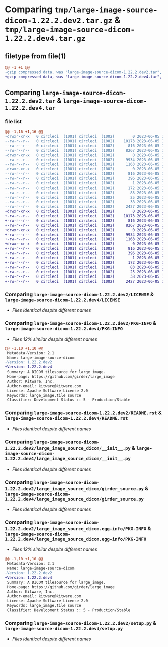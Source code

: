 # Comparing `tmp/large-image-source-dicom-1.22.2.dev2.tar.gz` & `tmp/large-image-source-dicom-1.22.2.dev4.tar.gz`

## filetype from file(1)

```diff
@@ -1 +1 @@
-gzip compressed data, was "large-image-source-dicom-1.22.2.dev2.tar", last modified: Mon Jun  5 18:20:57 2023, max compression
+gzip compressed data, was "large-image-source-dicom-1.22.2.dev4.tar", last modified: Mon Jun  5 19:13:11 2023, max compression
```

## Comparing `large-image-source-dicom-1.22.2.dev2.tar` & `large-image-source-dicom-1.22.2.dev4.tar`

### file list

```diff
@@ -1,16 +1,16 @@
-drwxr-xr-x   0 circleci  (1001) circleci  (1002)        0 2023-06-05 18:20:57.536329 large-image-source-dicom-1.22.2.dev2/
--rw-r--r--   0 circleci  (1001) circleci  (1002)    10173 2023-06-05 18:20:57.000000 large-image-source-dicom-1.22.2.dev2/LICENSE
--rw-r--r--   0 circleci  (1001) circleci  (1002)      816 2023-06-05 18:20:57.536329 large-image-source-dicom-1.22.2.dev2/PKG-INFO
--rw-r--r--   0 circleci  (1001) circleci  (1002)     8267 2023-06-05 18:20:57.000000 large-image-source-dicom-1.22.2.dev2/README.rst
-drwxr-xr-x   0 circleci  (1001) circleci  (1002)        0 2023-06-05 18:20:57.532328 large-image-source-dicom-1.22.2.dev2/large_image_source_dicom/
--rw-r--r--   0 circleci  (1001) circleci  (1002)     9934 2023-06-05 18:20:12.000000 large-image-source-dicom-1.22.2.dev2/large_image_source_dicom/__init__.py
--rw-r--r--   0 circleci  (1001) circleci  (1002)     1163 2023-06-05 18:20:12.000000 large-image-source-dicom-1.22.2.dev2/large_image_source_dicom/girder_source.py
-drwxr-xr-x   0 circleci  (1001) circleci  (1002)        0 2023-06-05 18:20:57.536329 large-image-source-dicom-1.22.2.dev2/large_image_source_dicom.egg-info/
--rw-r--r--   0 circleci  (1001) circleci  (1002)      816 2023-06-05 18:20:57.000000 large-image-source-dicom-1.22.2.dev2/large_image_source_dicom.egg-info/PKG-INFO
--rw-r--r--   0 circleci  (1001) circleci  (1002)      396 2023-06-05 18:20:57.000000 large-image-source-dicom-1.22.2.dev2/large_image_source_dicom.egg-info/SOURCES.txt
--rw-r--r--   0 circleci  (1001) circleci  (1002)        1 2023-06-05 18:20:57.000000 large-image-source-dicom-1.22.2.dev2/large_image_source_dicom.egg-info/dependency_links.txt
--rw-r--r--   0 circleci  (1001) circleci  (1002)      172 2023-06-05 18:20:57.000000 large-image-source-dicom-1.22.2.dev2/large_image_source_dicom.egg-info/entry_points.txt
--rw-r--r--   0 circleci  (1001) circleci  (1002)       83 2023-06-05 18:20:57.000000 large-image-source-dicom-1.22.2.dev2/large_image_source_dicom.egg-info/requires.txt
--rw-r--r--   0 circleci  (1001) circleci  (1002)       25 2023-06-05 18:20:57.000000 large-image-source-dicom-1.22.2.dev2/large_image_source_dicom.egg-info/top_level.txt
--rw-r--r--   0 circleci  (1001) circleci  (1002)       38 2023-06-05 18:20:57.536329 large-image-source-dicom-1.22.2.dev2/setup.cfg
--rw-r--r--   0 circleci  (1001) circleci  (1002)     2427 2023-06-05 18:20:12.000000 large-image-source-dicom-1.22.2.dev2/setup.py
+drwxr-xr-x   0 circleci  (1001) circleci  (1002)        0 2023-06-05 19:13:11.664578 large-image-source-dicom-1.22.2.dev4/
+-rw-r--r--   0 circleci  (1001) circleci  (1002)    10173 2023-06-05 19:13:11.000000 large-image-source-dicom-1.22.2.dev4/LICENSE
+-rw-r--r--   0 circleci  (1001) circleci  (1002)      816 2023-06-05 19:13:11.664578 large-image-source-dicom-1.22.2.dev4/PKG-INFO
+-rw-r--r--   0 circleci  (1001) circleci  (1002)     8267 2023-06-05 19:13:11.000000 large-image-source-dicom-1.22.2.dev4/README.rst
+drwxr-xr-x   0 circleci  (1001) circleci  (1002)        0 2023-06-05 19:13:11.664578 large-image-source-dicom-1.22.2.dev4/large_image_source_dicom/
+-rw-r--r--   0 circleci  (1001) circleci  (1002)     9934 2023-06-05 19:12:22.000000 large-image-source-dicom-1.22.2.dev4/large_image_source_dicom/__init__.py
+-rw-r--r--   0 circleci  (1001) circleci  (1002)     1163 2023-06-05 19:12:22.000000 large-image-source-dicom-1.22.2.dev4/large_image_source_dicom/girder_source.py
+drwxr-xr-x   0 circleci  (1001) circleci  (1002)        0 2023-06-05 19:13:11.664578 large-image-source-dicom-1.22.2.dev4/large_image_source_dicom.egg-info/
+-rw-r--r--   0 circleci  (1001) circleci  (1002)      816 2023-06-05 19:13:11.000000 large-image-source-dicom-1.22.2.dev4/large_image_source_dicom.egg-info/PKG-INFO
+-rw-r--r--   0 circleci  (1001) circleci  (1002)      396 2023-06-05 19:13:11.000000 large-image-source-dicom-1.22.2.dev4/large_image_source_dicom.egg-info/SOURCES.txt
+-rw-r--r--   0 circleci  (1001) circleci  (1002)        1 2023-06-05 19:13:11.000000 large-image-source-dicom-1.22.2.dev4/large_image_source_dicom.egg-info/dependency_links.txt
+-rw-r--r--   0 circleci  (1001) circleci  (1002)      172 2023-06-05 19:13:11.000000 large-image-source-dicom-1.22.2.dev4/large_image_source_dicom.egg-info/entry_points.txt
+-rw-r--r--   0 circleci  (1001) circleci  (1002)       83 2023-06-05 19:13:11.000000 large-image-source-dicom-1.22.2.dev4/large_image_source_dicom.egg-info/requires.txt
+-rw-r--r--   0 circleci  (1001) circleci  (1002)       25 2023-06-05 19:13:11.000000 large-image-source-dicom-1.22.2.dev4/large_image_source_dicom.egg-info/top_level.txt
+-rw-r--r--   0 circleci  (1001) circleci  (1002)       38 2023-06-05 19:13:11.664578 large-image-source-dicom-1.22.2.dev4/setup.cfg
+-rw-r--r--   0 circleci  (1001) circleci  (1002)     2427 2023-06-05 19:12:22.000000 large-image-source-dicom-1.22.2.dev4/setup.py
```

### Comparing `large-image-source-dicom-1.22.2.dev2/LICENSE` & `large-image-source-dicom-1.22.2.dev4/LICENSE`

 * *Files identical despite different names*

### Comparing `large-image-source-dicom-1.22.2.dev2/PKG-INFO` & `large-image-source-dicom-1.22.2.dev4/PKG-INFO`

 * *Files 12% similar despite different names*

```diff
@@ -1,10 +1,10 @@
 Metadata-Version: 2.1
 Name: large-image-source-dicom
-Version: 1.22.2.dev2
+Version: 1.22.2.dev4
 Summary: A DICOM tilesource for large_image.
 Home-page: https://github.com/girder/large_image
 Author: Kitware, Inc.
 Author-email: kitware@kitware.com
 License: Apache Software License 2.0
 Keywords: large_image,tile source
 Classifier: Development Status :: 5 - Production/Stable
```

### Comparing `large-image-source-dicom-1.22.2.dev2/README.rst` & `large-image-source-dicom-1.22.2.dev4/README.rst`

 * *Files identical despite different names*

### Comparing `large-image-source-dicom-1.22.2.dev2/large_image_source_dicom/__init__.py` & `large-image-source-dicom-1.22.2.dev4/large_image_source_dicom/__init__.py`

 * *Files identical despite different names*

### Comparing `large-image-source-dicom-1.22.2.dev2/large_image_source_dicom/girder_source.py` & `large-image-source-dicom-1.22.2.dev4/large_image_source_dicom/girder_source.py`

 * *Files identical despite different names*

### Comparing `large-image-source-dicom-1.22.2.dev2/large_image_source_dicom.egg-info/PKG-INFO` & `large-image-source-dicom-1.22.2.dev4/large_image_source_dicom.egg-info/PKG-INFO`

 * *Files 12% similar despite different names*

```diff
@@ -1,10 +1,10 @@
 Metadata-Version: 2.1
 Name: large-image-source-dicom
-Version: 1.22.2.dev2
+Version: 1.22.2.dev4
 Summary: A DICOM tilesource for large_image.
 Home-page: https://github.com/girder/large_image
 Author: Kitware, Inc.
 Author-email: kitware@kitware.com
 License: Apache Software License 2.0
 Keywords: large_image,tile source
 Classifier: Development Status :: 5 - Production/Stable
```

### Comparing `large-image-source-dicom-1.22.2.dev2/setup.py` & `large-image-source-dicom-1.22.2.dev4/setup.py`

 * *Files identical despite different names*

